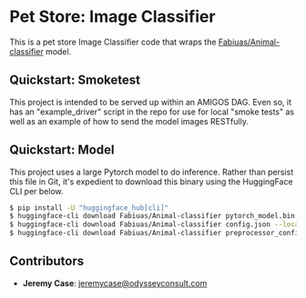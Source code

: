 # Pet Store: Image Classifier
This is a pet store Image Classifier code that wraps the [Fabiuas/Animal-classifier](https://huggingface.co/Fabiuas/Animal-classifier) model.

## Quickstart: Smoketest
This project is intended to be served up within an AMIGOS DAG. Even so, it has an "example_driver" script in the repo for use for local "smoke tests" as well as an example of how to send the model images RESTfully.

## Quickstart: Model
This project uses a large Pytorch model to do inference. Rather than persist this file in Git, it's expedient to download this binary using the HuggingFace CLI per below.

```bash
$ pip install -U "huggingface_hub[cli]"
$ huggingface-cli download Fabiuas/Animal-classifier pytorch_model.bin --local-dir=./model
$ huggingface-cli download Fabiuas/Animal-classifier config.json --local-dir=./model
$ huggingface-cli download Fabiuas/Animal-classifier preprocessor_config.json --local-dir=./model
```

## Contributors
* __Jeremy Case__: jeremycase@odysseyconsult.com
